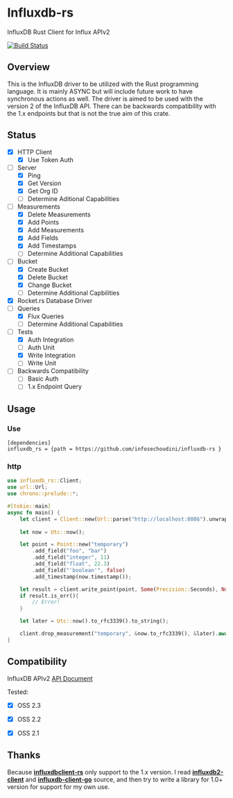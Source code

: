 # Influxdb-rs

InfluxDB Rust Client for Influx APIv2

[![Build Status](https://app.travis-ci.com/infosechoudini/influxdb-rs.svg?branch=main)](https://app.travis-ci.com/infosechoudini/influxdb-rs)

## Overview

This is the InfluxDB driver to be utilized with the Rust programming language. It is mainly ASYNC but will include future work to have synchronous actions as well. The driver is aimed to be used with the version 2 of the InfluxDB API. There can be backwards compatibility with the 1.x endpoints but that is not the true aim of this crate. 

## Status

- [x] HTTP Client
  - [x] Use Token Auth
- [ ] Server
  - [x] Ping
  - [x] Get Version
  - [x] Get Org ID 
  - [ ] Determine Aditional Capabilities
- [ ] Measurements
  - [x] Delete Measurements
  - [x] Add Points
  - [x] Add Measurements
  - [x] Add Fields
  - [x] Add Timestamps
  - [ ] Determine Additional Capabilities
- [ ] Bucket
  - [x] Create Bucket
  - [x] Delete Bucket
  - [x] Change Bucket
  - [ ] Determine Additional Capbilities
- [x] Rocket.rs Database Driver
- [ ] Queries
  - [x] Flux Queries
  - [ ] Determine Additional Capabilities
- [ ] Tests
  - [x] Auth Integration 
  - [ ] Auth Unit
  - [x] Write Integration
  - [ ] Write Unit
- [ ] Backwards Compatibility
  - [ ] Basic Auth 
  - [ ] 1.x Endpoint Query 

## Usage

### Use

```
[dependencies]
influxdb_rs = {path = https://github.com/infosechoudini/influxdb-rs }
```

### http

```Rust
use influxdb_rs::Client;
use url::Url;
use chrono::prelude::*;

#[tokio::main]
async fn main() {
    let client = Client::new(Url::parse("http://localhost:8086").unwrap(), "test_bucket", "test_org", "0123456789").await.unwrap();
    
    let now = Utc::now();

    let point = Point::new("temporary")
        .add_field("foo", "bar")
        .add_field("integer", 11)
        .add_field("float", 22.3)
        .add_field("'boolean'", false)
        .add_timestamp(now.timestamp());

    let result = client.write_point(point, Some(Precision::Seconds), None).await;
    if result.is_err(){
        // Error!
    }

    let later = Utc::now().to_rfc3339().to_string();

    client.drop_measurement("temporary", &now.to_rfc3339(), &later).await.unwrap();
}
```

## Compatibility

InfluxDB APIv2 [API Document](https://docs.influxdata.com/influxdb/v2.0/api/)

Tested:
- [x] OSS 2.3
- [x] OSS 2.2
- [x] OSS 2.1


## Thanks

Because [**influxdbclient-rs**](https://github.com/driftluo/InfluxDBClient-rs) only support to the 1.x version. I read [**influxdb2-client**](https://github.com/influxdata/influxdb_iox/tree/main/influxdb2_client) and [**influxdb-client-go**](https://github.com/influxdata/influxdb-client-go) source, and then try to write a library for 1.0+ version for support for my own use.